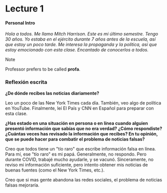 # Lecture 1

#### Personal Intro
*Hola a todos. Me llamo Mitch Harrison. Este es mi último semestre. Tengo 30 años. Yo estaba en el ejército durante 7 años antes de la escuela, así que estoy un poco tarde. Me interesa la propaganda y la política, así que estoy emocionado con esta clase. Encantado de conocerlos a todos.*

> [!note]
> Professor prefers to be called **profa**.

### Reflexión escrita

**¿De dónde recibes las noticias diariamente?**

Leo un poco de las New York Times cada día. También, veo algo de política en YouTube. Finalmente, leí El País y CNN en Español para preparar con esta clase.

**¿Has estado en una situación en persona o en línea cuando alguien presentó información que sabías que no era verdad? ¿Cómo respondiste? ¿Cuántas veces has revisado la información que recibes? En tu opinión, que se puede hacer para combatir el problema de noticias falsas?**

Creo que todos tiene un "tío raro" que escribe información falsa en línea. Para mí, ese "tío raro" es mi papá. Generalmente, no respondo. Pero durante COVID, trabajé mucho ayudarle, y se vacunó. Sinceramente, no reviso mi información suficiente, pero intento obtener mis noticias de buenas fuentes (como el New York Times, etc.).

Creo que si mas gente abandona las redes sociales, el problema de noticias falsas mejoraría.
